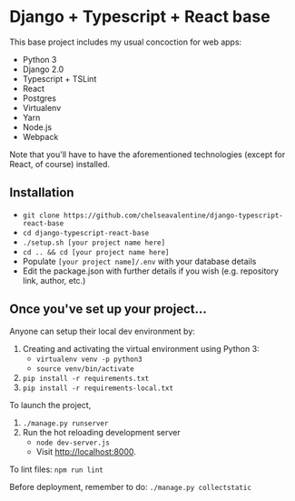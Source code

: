 # Django + Typescript + React base

This base project includes my usual concoction for web apps:

* Python 3
* Django 2.0
* Typescript + TSLint
* React
* Postgres
* Virtualenv
* Yarn
* Node.js
* Webpack

Note that you'll have to have the aforementioned technologies (except for React, of course) installed.

## Installation

* `git clone https://github.com/chelseavalentine/django-typescript-react-base`
* `cd django-typescript-react-base`
* `./setup.sh [your project name here]`
* `cd .. && cd [your project name here]`
* Populate `[your project name]/.env` with your database details
* Edit the package.json with further details if you wish (e.g. repository link, author, etc.)

## Once you've set up your project...

Anyone can setup their local dev environment by:

1. Creating and activating the virtual environment using Python 3:
    - `virtualenv venv -p python3`
    - `source venv/bin/activate`
2. `pip install -r requirements.txt`
3. `pip install -r requirements-local.txt`

To launch the project,

1. `./manage.py runserver`
2. Run the hot reloading development server
    - `node dev-server.js`
    - Visit [http://localhost:8000](http://localhost:8000).


To lint files: `npm run lint`

Before deployment, remember to do: `./manage.py collectstatic`
